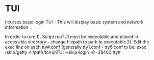 # TUI
ncurses basic login TUI - This will display basic system and network information

In order to run:
    1). Script runTUI must be executable and placed in accessible directory - change filepath to path to executable 
    2). Edit the exec line on each tty#.conf (generally tty1.conf - tty6.conf to be:
        exec /sbin/getty -l /path/to/runTUI --skip-login -8 -38400 tty#
    
